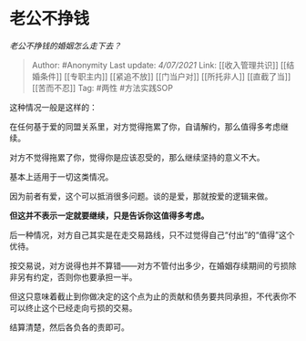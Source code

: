 # 老公不挣钱
*老公不挣钱的婚姻怎么走下去？*

> Author: #Anonymity 
> Last update: *4/07/2021* 
> Link: [[收入管理共识]] [[结婚条件]] [[专职主内]] [[紧追不放]] [[门当户对]] [[所托非人]] [[直截了当]] [[苦而不忍]]
> Tag: #两性 #方法实践SOP   

这种情况一般是这样的：

在任何基于爱的同盟关系里，对方觉得拖累了你，自请解约，那么值得多考虑继续。

对方不觉得拖累了你，觉得你是应该忍受的，那么继续坚持的意义不大。

基本上适用于一切这类情况。

因为前者有爱，这个可以抵消很多问题。谈的是爱，那就按爱的逻辑来做。

**但这并不表示一定就要继续，只是告诉你这值得多考虑。**

后一种情况，对方自己其实是在走交易路线，只不过觉得自己“付出”的“值得”这个优待。

按交易说，对方说得也并不算错——对方不管付出多少，在婚姻存续期间的亏损除非另有约定，否则你也要承担一半。

但这只意味着截止到你做决定的这个点为止的贡献和债务要共同承担，不代表你不可以终止这个已经走向亏损的交易。

结算清楚，然后各负各的责即可。

  
  
